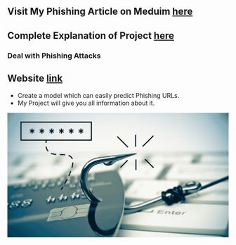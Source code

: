 ## Visit My Phishing Article on Meduim <a href='https://medium.com/@taruntiwari.hp/phishing-sites-predictor-using-fastapi-2b5de0272f0'>here</a> 
## Complete Explanation of Project <a href='https://youtu.be/zKNXHluHneU'>here</a>
### Deal with Phishing Attacks 
## Website [link](https://www.cmswebsiteservices.com/work/malicious-link-detector)
* Create a model which can easily predict Phishing URLs.
* My Project will give you all information about it.

<img src = 'https://github.com/taruntiwarihp/raw_images/blob/master/hack1.png'>
